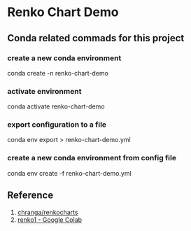 # Renko Chart Demo 

## Conda related commads for this project

### create a new conda environment
conda create -n renko-chart-demo 

### activate environment
conda activate renko-chart-demo

### export configuration to a file
conda env export > renko-chart-demo.yml

### create a new conda environment from config file
conda env create  -f renko-chart-demo.yml


## Reference
1. [chranga/renkocharts](https://github.com/chranga/renkocharts)
2. [renko1 - Google Colab](https://colab.research.google.com/drive/1qHq4sjCf8zodROUDrtYFYeMiX6AvwDQQ?usp=sharing)